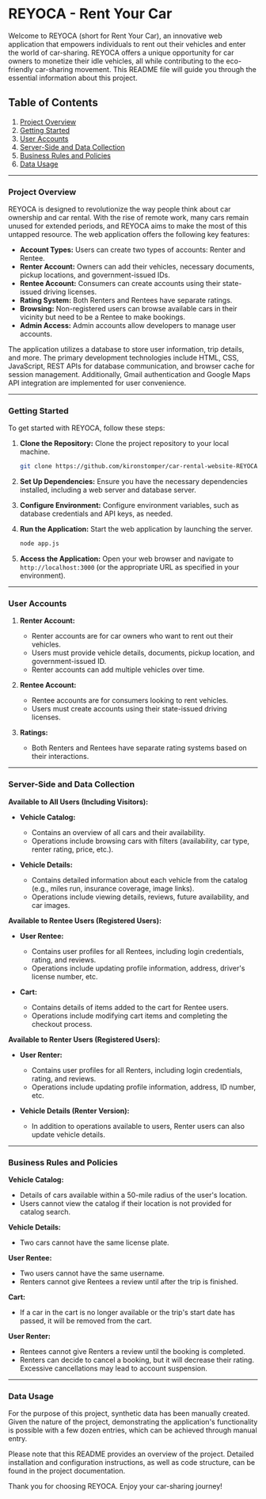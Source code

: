 # REYOCA - Rent Your Car

Welcome to REYOCA (short for Rent Your Car), an innovative web application that empowers individuals to rent out their vehicles and enter the world of car-sharing. REYOCA offers a unique opportunity for car owners to monetize their idle vehicles, all while contributing to the eco-friendly car-sharing movement. This README file will guide you through the essential information about this project.

## Table of Contents

1. [Project Overview](#project-overview)
2. [Getting Started](#getting-started)
3. [User Accounts](#user-accounts)
4. [Server-Side and Data Collection](#server-side-and-data-collection)
5. [Business Rules and Policies](#business-rules-and-policies)
6. [Data Usage](#data-usage)

---

### Project Overview

REYOCA is designed to revolutionize the way people think about car ownership and car rental. With the rise of remote work, many cars remain unused for extended periods, and REYOCA aims to make the most of this untapped resource. The web application offers the following key features:

- **Account Types:** Users can create two types of accounts: Renter and Rentee.
- **Renter Account:** Owners can add their vehicles, necessary documents, pickup locations, and government-issued IDs.
- **Rentee Account:** Consumers can create accounts using their state-issued driving licenses.
- **Rating System:** Both Renters and Rentees have separate ratings.
- **Browsing:** Non-registered users can browse available cars in their vicinity but need to be a Rentee to make bookings.
- **Admin Access:** Admin accounts allow developers to manage user accounts.

The application utilizes a database to store user information, trip details, and more. The primary development technologies include HTML, CSS, JavaScript, REST APIs for database communication, and browser cache for session management. Additionally, Gmail authentication and Google Maps API integration are implemented for user convenience.

---

### Getting Started

To get started with REYOCA, follow these steps:

1. **Clone the Repository:** Clone the project repository to your local machine.

   ```bash
   git clone https://github.com/kironstomper/car-rental-website-REYOCA-.git
   ```

2. **Set Up Dependencies:** Ensure you have the necessary dependencies installed, including a web server and database server.

3. **Configure Environment:** Configure environment variables, such as database credentials and API keys, as needed.

4. **Run the Application:** Start the web application by launching the server.

   ```bash
   node app.js
   ```

5. **Access the Application:** Open your web browser and navigate to `http://localhost:3000` (or the appropriate URL as specified in your environment).

---

### User Accounts

1. **Renter Account:**
   - Renter accounts are for car owners who want to rent out their vehicles.
   - Users must provide vehicle details, documents, pickup location, and government-issued ID.
   - Renter accounts can add multiple vehicles over time.

2. **Rentee Account:**
   - Rentee accounts are for consumers looking to rent vehicles.
   - Users must create accounts using their state-issued driving licenses.

3. **Ratings:**
   - Both Renters and Rentees have separate rating systems based on their interactions.

---

### Server-Side and Data Collection

**Available to All Users (Including Visitors):**

- **Vehicle Catalog:**
  - Contains an overview of all cars and their availability.
  - Operations include browsing cars with filters (availability, car type, renter rating, price, etc.).

- **Vehicle Details:**
  - Contains detailed information about each vehicle from the catalog (e.g., miles run, insurance coverage, image links).
  - Operations include viewing details, reviews, future availability, and car images.

**Available to Rentee Users (Registered Users):**

- **User Rentee:**
  - Contains user profiles for all Rentees, including login credentials, rating, and reviews.
  - Operations include updating profile information, address, driver's license number, etc.

- **Cart:**
  - Contains details of items added to the cart for Rentee users.
  - Operations include modifying cart items and completing the checkout process.

**Available to Renter Users (Registered Users):**

- **User Renter:**
  - Contains user profiles for all Renters, including login credentials, rating, and reviews.
  - Operations include updating profile information, address, ID number, etc.

- **Vehicle Details (Renter Version):**
  - In addition to operations available to users, Renter users can also update vehicle details.

---

### Business Rules and Policies

**Vehicle Catalog:**
- Details of cars available within a 50-mile radius of the user's location.
- Users cannot view the catalog if their location is not provided for catalog search.

**Vehicle Details:**
- Two cars cannot have the same license plate.

**User Rentee:**
- Two users cannot have the same username.
- Renters cannot give Rentees a review until after the trip is finished.

**Cart:**
- If a car in the cart is no longer available or the trip's start date has passed, it will be removed from the cart.

**User Renter:**
- Rentees cannot give Renters a review until the booking is completed.
- Renters can decide to cancel a booking, but it will decrease their rating. Excessive cancellations may lead to account suspension.

---

### Data Usage

For the purpose of this project, synthetic data has been manually created. Given the nature of the project, demonstrating the application's functionality is possible with a few dozen entries, which can be achieved through manual entry.

Please note that this README provides an overview of the project. Detailed installation and configuration instructions, as well as code structure, can be found in the project documentation.

Thank you for choosing REYOCA. Enjoy your car-sharing journey!
